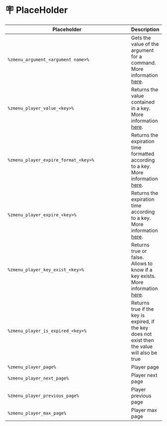 # 🪧 PlaceHolder



<table><thead><tr><th width="385.23821068506163">Placeholder</th><th>Description</th></tr></thead><tbody><tr><td><code>%zmenu_argument_&#x3C;argument name>%</code></td><td>Gets the value of the argument for a command. More information <a href="commands.md#arguments">here</a>.</td></tr><tr><td><code>%zmenu_player_value_&#x3C;key>%</code></td><td>Returns the value contained in a key.  More information <a href="player-data.md">here</a>.</td></tr><tr><td><code>%zmenu_player_expire_format_&#x3C;key>%</code></td><td>Returns the expiration time formatted according to a key. More information <a href="player-data.md">here</a>.</td></tr><tr><td><code>%zmenu_player_expire_&#x3C;key>%</code></td><td>Returns the expiration time according to a key. More information <a href="player-data.md">here</a>.</td></tr><tr><td><code>%zmenu_player_key_exist_&#x3C;key>%</code></td><td>Returns true or false. Allows to know if a key exists. More information <a href="player-data.md">here</a>.</td></tr><tr><td><code>%zmenu_player_is_expired_&#x3C;key>%</code></td><td>Returns true if the key is expired, if the key does not exist then the value will also be true</td></tr><tr><td><code>%zmenu_player_page%</code></td><td>Player page</td></tr><tr><td><code>%zmenu_player_next_page%</code></td><td>Player next page</td></tr><tr><td><code>%zmenu_player_previous_page%</code></td><td>Player previous page</td></tr><tr><td><code>%zmenu_player_max_page%</code></td><td>Player max page</td></tr></tbody></table>
